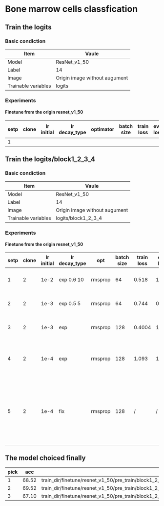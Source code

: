 # Bone marrow cells classfication
## Train the logits
### Basic condiction
Item | Vaule
-----|--------
Model | ResNet_v1_50
Label | 14
Image | Origin image without augument
Trainable variables |logits

### Experiments
#### Finetune from the origin resnet_v1_50
setp|clone|lr initial|lr decay_type|optimator|batch size|train loss|eval loss|train acc|eval acc|best model|备注
----|-----|----------|-------------|---------|----------|----------|---------|---------|--------|----------|----
1   |


## Train the logits/block1_2_3_4
### Basic condiction
Item | Vaule
-----|--------
Model | ResNet_v1_50
Label | 14
Image | Origin image without augument
Trainable variables |logits/block1_2_3_4

### Experiments
#### Finetune from the origin resnet_v1_50
setp|clone|lr initial|lr decay_type|opt|batch size|train loss|eval loss|train acc|eval acc|best model|备注
----|-----|----------|-------------|---------|----------|----------|---------|---------|--------|----------|----
1   | 2   |1e-2      | exp 0.6 10  |rmsprop  | 64       |0.518     |1.029    |65.58    |68.87   |1844      |稍微欠拟合
2   | 2   |1e-3      | exp 0.5 5   |rmsprop  | 64       |0.744     |0.86     |0.74     |68.52   |62464     |开始过拟合
3   | 2   |1e-3      | exp         |rmsprop  | 128      |0.4004    |1.011    |77.99    |69.52   |8794      |稍微过拟合
4   | 2   |1e-4      | exp         |rmsprop  | 128      |1.093     |1.023    |53.50    |59.77   |6689      |欠拟合，还没完全收敛
5   | 2   |1e-4      | fix         |rmsprop  | 128      |/         |/        |/        |/       |/         |严重过拟合，最高可达69,应该重新训练
    
    
    

## The model choiced finally
pick |acc  | name
-----|-----|----------------------------------------------------------------------------------------------------------
1    |68.52|train_dir/finetune/resnet_v1_50/pre_train/block1_2_3_4/label14/clone_2_lr_0.001_batch_64_exp_0.5_5_rmsprop
2    |69.52|train_dir/finetune/resnet_v1_50/pre_train/block1_2_3_4/label14/clone_2_lr_0.001_batch_128_exp_rmsprop
3    |67.10|train_dir/finetune/resnet_v1_50/pre_train/block1_2_3_4/label14/clone_2_lr_0.0001_batch_128_fix_rmsprop


















